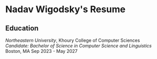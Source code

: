 # Nadav Wigodsky's Resume

## Education
*Northeastern University*, Khoury College of Computer Sciences\
*Candidate: Bachelor of Science in Computer Science and Linguistics*\
Boston, MA Sep 2023 - May 2027
